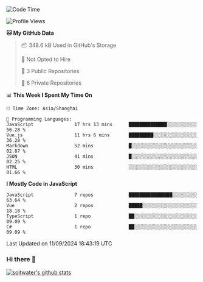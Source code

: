 <!--START_SECTION:waka-->
![Code Time](http://img.shields.io/badge/Code%20Time-3%2C984%20hrs%2022%20mins-blue)

![Profile Views](http://img.shields.io/badge/Profile%20Views-9-blue)

**🐱 My GitHub Data** 

> 📦 348.6 kB Used in GitHub's Storage 
 > 
> 🚫 Not Opted to Hire
 > 
> 📜 3 Public Repositories 
 > 
> 🔑 6 Private Repositories 
 > 
📊 **This Week I Spent My Time On** 

```text
🕑︎ Time Zone: Asia/Shanghai

💬 Programming Languages: 
JavaScript               17 hrs 13 mins      ██████████████░░░░░░░░░░░   56.28 % 
Vue.js                   11 hrs 6 mins       █████████░░░░░░░░░░░░░░░░   36.28 % 
Markdown                 52 mins             █░░░░░░░░░░░░░░░░░░░░░░░░   02.87 % 
JSON                     41 mins             █░░░░░░░░░░░░░░░░░░░░░░░░   02.25 % 
HTML                     30 mins             ░░░░░░░░░░░░░░░░░░░░░░░░░   01.66 % 
```

**I Mostly Code in JavaScript** 

```text
JavaScript               7 repos             ████████████████░░░░░░░░░   63.64 % 
Vue                      2 repos             █████░░░░░░░░░░░░░░░░░░░░   18.18 % 
TypeScript               1 repo              ██░░░░░░░░░░░░░░░░░░░░░░░   09.09 % 
C#                       1 repo              ██░░░░░░░░░░░░░░░░░░░░░░░   09.09 % 
```




 Last Updated on 11/09/2024 18:43:19 UTC
<!--END_SECTION:waka-->

### Hi there 👋
[![soitwater's github stats](https://github-readme-stats.vercel.app/api?username=soitwater)](https://github.com/soitwater/github-readme-stats)
